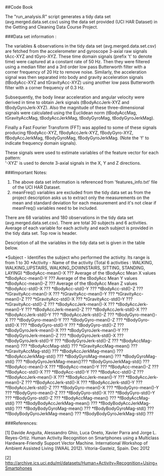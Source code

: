 ##Code Book

The "run_analysis.R" script generates a tidy data set (avg.merged.data.set.csv) using the data set provided (UCI HAR Dataset) in the Getting and Cleaning Data Course Project. 

###Data set information :

The variables & observations in the tidy data set (avg.merged.data.set.csv) are fetched from the accelerometer and gyroscope 3-axial raw signals tAcc-XYZ and tGyro-XYZ. These time domain signals (prefix 't' to denote time) were captured at a constant rate of 50 Hz. Then they were filtered using a median filter and a 3rd order low pass Butterworth filter with a corner frequency of 20 Hz to remove noise. Similarly, the acceleration signal was then separated into body and gravity acceleration signals (tBodyAcc-XYZ and tGravityAcc-XYZ) using another low pass Butterworth filter with a corner frequency of 0.3 Hz. 

Subsequently, the body linear acceleration and angular velocity were derived in time to obtain Jerk signals (tBodyAccJerk-XYZ and tBodyGyroJerk-XYZ). Also the magnitude of these three-dimensional signals were calculated using the Euclidean norm (tBodyAccMag, tGravityAccMag, tBodyAccJerkMag, tBodyGyroMag, tBodyGyroJerkMag). 

Finally a Fast Fourier Transform (FFT) was applied to some of these signals producing fBodyAcc-XYZ, fBodyAccJerk-XYZ, fBodyGyro-XYZ, fBodyAccJerkMag, fBodyGyroMag, fBodyGyroJerkMag. (Note the 'f' to indicate frequency domain signals). 

These signals were used to estimate variables of the feature vector for each pattern:  
'-XYZ' is used to denote 3-axial signals in the X, Y and Z directions.

###Important Notes: 
1. The above data set information is referenced from 'features_info.txt' file of the UCI HAR Dataset.
2. meanFreq() variables are excluded from the tidy data set as from the project description asks us to extract only the measurements on the mean and standard deviation for each measurement and it's not clear if meanFreq() variables need to be included. 

There are 68 variables and 180 observations in the tidy data set (avg.merged.data.set.csv). There are total 30 subjects and 6 activities. Average of each variable for each activity and each subject is provided in the tidy data set. Top row is header. 

Description of all the variables in the tidy data set is given in the table below.

*Subject  - Identifies the subject who performed the activity. Its range is from 1 to 30
*Activity - Name of the activity (Total 6 activities : WALKING, WALKING_UPSTAIRS, WALKING_DOWNSTAIRS, SITTING, STANDING, LAYING)
*tBodyAcc-mean()-X  ???   Average of the tBodyAcc Mean X values
*tBodyAcc-mean()-Y  ??? Average of the tBodyAcc Mean Y values
*tBodyAcc-mean()-Z  ??? Average of the tBodyAcc Mean Z values
*tBodyAcc-std()-X  ??? 
*tBodyAcc-std()-Y  ???
*tBodyAcc-std()-Z  ???
*tGravityAcc-mean()-X  ???
*tGravityAcc-mean()-Y  ???
*tGravityAcc-mean()-Z  ???
*tGravityAcc-std()-X  ???
*tGravityAcc-std()-Y  ??? 
*tGravityAcc-std()-Z  ???
*tBodyAccJerk-mean()-X  ???
*tBodyAccJerk-mean()-Y  ???
*tBodyAccJerk-mean()-Z  ???
*tBodyAccJerk-std()-X  ???
*tBodyAccJerk-std()-Y  ???
*tBodyAccJerk-std()-Z  ???
*tBodyGyro-mean()-X  ???
*tBodyGyro-mean()-Y  ???
*tBodyGyro-mean()-Z  ???
*tBodyGyro-std()-X  ???
*tBodyGyro-std()-Y  ???
*tBodyGyro-std()-Z  ???
*tBodyGyroJerk-mean()-X  ???
*tBodyGyroJerk-mean()-Y  ???
*tBodyGyroJerk-mean()-Z  ???
*tBodyGyroJerk-std()-X  ???
*tBodyGyroJerk-std()-Y  ???
*tBodyGyroJerk-std()-Z  ???
*tBodyAccMag-mean()  ???
*tBodyAccMag-std()  ???
*tGravityAccMag-mean()  ???
*tGravityAccMag-std()  ???
*tBodyAccJerkMag-mean()  ???
*tBodyAccJerkMag-std()  ???
*tBodyGyroMag-mean()  ???
*tBodyGyroMag-std()  ???
*tBodyGyroJerkMag-mean()???
*tBodyGyroJerkMag-std()  ???
*fBodyAcc-mean()-X  ???
*fBodyAcc-mean()-Y  ???
*fBodyAcc-mean()-Z  ???
*fBodyAcc-std()-X  ???
*fBodyAcc-std()-Y  ???
*fBodyAcc-std()-Z  ???
*fBodyAccJerk-mean()-X  ???
*fBodyAccJerk-mean()-Y  ???
*fBodyAccJerk-mean()-Z  ???
*fBodyAccJerk-std()-X  ???
*fBodyAccJerk-std()-Y  ???
*fBodyAccJerk-std()-Z  ???
*fBodyGyro-mean()-X  ???
*fBodyGyro-mean()-Y  ???
*fBodyGyro-mean()-Z  ???
*fBodyGyro-std()-X  ???
*fBodyGyro-std()-Y  ???
*fBodyGyro-std()-Z  ???
*fBodyAccMag-mean()  ???
*fBodyAccMag-std()  ???
*fBodyBodyAccJerkMag-mean()  ???
*fBodyBodyAccJerkMag-std()  ???
*fBodyBodyGyroMag-mean()  ???
*fBodyBodyGyroMag-std()  ???
*fBodyBodyGyroJerkMag-mean()  ???
*fBodyBodyGyroJerkMag-std()  ???



###References:
        
[1] Davide Anguita, Alessandro Ghio, Luca Oneto, Xavier Parra and Jorge L. Reyes-Ortiz. Human Activity Recognition on Smartphones using a Multiclass Hardware-Friendly Support Vector Machine. International Workshop of Ambient Assisted Living (IWAAL 2012). Vitoria-Gasteiz, Spain. Dec 2012

[2] http://archive.ics.uci.edu/ml/datasets/Human+Activity+Recognition+Using+Smartphones
